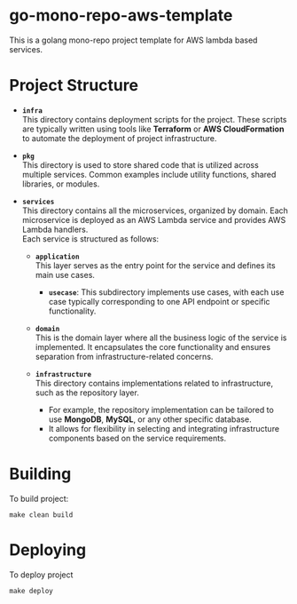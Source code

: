 # go-mono-repo-aws-template

This is a golang mono-repo project template for AWS lambda based services.

# **Project Structure**

- **`infra`**  
  This directory contains deployment scripts for the project. These scripts are typically written using tools like **Terraform** or **AWS CloudFormation** to automate the deployment of project infrastructure.

- **`pkg`**  
  This directory is used to store shared code that is utilized across multiple services. Common examples include utility functions, shared libraries, or modules.

- **`services`**  
  This directory contains all the microservices, organized by domain. Each microservice is deployed as an AWS Lambda service and provides AWS Lambda handlers.  
  Each service is structured as follows:

    - **`application`**  
      This layer serves as the entry point for the service and defines its main use cases.
        - **`usecase`**: This subdirectory implements use cases, with each use case typically corresponding to one API endpoint or specific functionality.

    - **`domain`**  
      This is the domain layer where all the business logic of the service is implemented. It encapsulates the core functionality and ensures separation from infrastructure-related concerns.

    - **`infrastructure`**  
      This directory contains implementations related to infrastructure, such as the repository layer.
        - For example, the repository implementation can be tailored to use **MongoDB**, **MySQL**, or any other specific database.
        - It allows for flexibility in selecting and integrating infrastructure components based on the service requirements.



# Building

To build project:

```
make clean build
```

# Deploying

To deploy project

```
make deploy
```